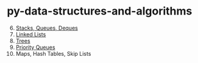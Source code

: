 # py-data-structures-and-algorithms

6. [Stacks, Queues, Deques](https://github.com/uoshvis/py-data-structures-and-algorithms/tree/main/stacks_queues_deques)
7. [Linked Lists](https://github.com/uoshvis/py-data-structures-and-algorithms/tree/main/linked_list)
8. [Trees](https://github.com/uoshvis/py-data-structures-and-algorithms/tree/main/trees)
9. [Priority Queues](https://github.com/uoshvis/py-data-structures-and-algorithms/tree/main/priority_queues)
10. Maps, Hash Tables, Skip Lists